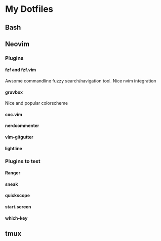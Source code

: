 # My Dotfiles

## Bash

## Neovim

### Plugins
#### fzf and fzf.vim
Awsome commandline fuzzy search/navigation tool. Nice nvim integration


#### gruvbox
Nice and popular colorscheme


#### coc.vim


#### nerdcommenter
#### vim-gitgutter
#### lightline
### Plugins to test
#### Ranger
#### sneak
#### quickscope
#### start.screen
#### which-key

## tmux

